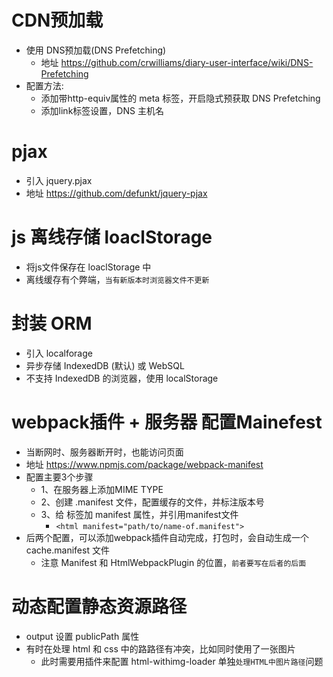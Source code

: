 # CDN预加载

* 使用 DNS预加载(DNS Prefetching)
  * 地址 https://github.com/crwilliams/diary-user-interface/wiki/DNS-Prefetching
* 配置方法:
  * 添加带http-equiv属性的 meta 标签，开启隐式预获取 DNS Prefetching
  * 添加link标签设置，DNS 主机名

# pjax
 * 引入 jquery.pjax
 * 地址 https://github.com/defunkt/jquery-pjax

# js 离线存储 loaclStorage
* 将js文件保存在 loaclStorage 中
* 离线缓存有个弊端，`当有新版本时浏览器文件不更新`

# 封装 ORM
* 引入 localforage 
* 异步存储 IndexedDB (默认) 或 WebSQL
* 不支持 IndexedDB 的浏览器，使用 localStorage

# webpack插件 + 服务器 配置Mainefest
* 当断网时、服务器断开时，也能访问页面
* 地址 https://www.npmjs.com/package/webpack-manifest
* 配置主要3个步骤
  * 1、在服务器上添加MIME TYPE
  * 2、创建 .manifest 文件，配置缓存的文件，并标注版本号
  * 3、给 <html> 标签加 manifest 属性，并引用manifest文件
    * `<html manifest="path/to/name-of.manifest">`
* 后两个配置，可以添加webpack插件自动完成，打包时，会自动生成一个 cache.manifest 文件
  * 注意 Manifest 和 HtmlWebpackPlugin 的位置，`前者要写在后者的后面`

# 动态配置静态资源路径
* output 设置 publicPath 属性
* 有时在处理 html 和 css 中的路路径有冲突，比如同时使用了一张图片
  * 此时需要用插件来配置 html-withimg-loader 单独`处理HTML中图片路径`问题

